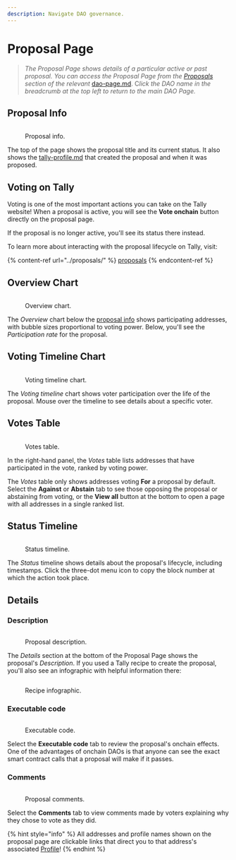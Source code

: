 ```yaml
---
description: Navigate DAO governance.
---
```


# Proposal Page

> _The Proposal Page shows details of a particular active or past proposal. You can access the Proposal Page from the_ [_Proposals_](https://docs.tally.xyz/knowledge-base/navigating-the-tally-platform/dao-page#proposals) _section of the relevant_ [dao-page.md](dao-page.md "mention"). &#x43;_&#x6C;ick the DAO name in the breadcrumb at the top left to return to the main DAO Page._

## Proposal Info

<figure><img src="../../.gitbook/assets/CleanShot 2023-02-22 at 17.31.54@2x.png" alt=""><figcaption><p>Proposal info.</p></figcaption></figure>

The top of the page shows the proposal title and its current status. It also shows the [tally-profile.md](tally-profile.md "mention") that created the proposal and when it was proposed.

## Voting on Tally

Voting is one of the most important actions you can take on the Tally website! When a proposal is active, you will see the **Vote onchain** button directly on the proposal page.

If the proposal is no longer active, you'll see its status there instead.

To learn more about interacting with the proposal lifecycle on Tally, visit:

{% content-ref url="../proposals/" %}
[proposals](../proposals/)
{% endcontent-ref %}

## Overview Chart

<figure><img src="../../.gitbook/assets/CleanShot 2023-02-22 at 18.01.13@2x.png" alt=""><figcaption><p>Overview chart.</p></figcaption></figure>

The _Overview_ chart below the [proposal info](proposal-page.md#proposal-info) shows participating addresses, with bubble sizes proportional to voting power. Below, you'll see the _Participation rate_ for the proposal.

## Voting Timeline Chart

<figure><img src="../../.gitbook/assets/CleanShot 2023-02-22 at 18.11.10@2x.png" alt=""><figcaption><p>Voting timeline chart.</p></figcaption></figure>

The _Voting timeline_ chart shows voter participation over the life of the proposal. Mouse over the timeline to see details about a specific voter.

## Votes Table

<figure><img src="../../.gitbook/assets/CleanShot 2023-02-22 at 18.07.43@2x.png" alt=""><figcaption><p>Votes table.</p></figcaption></figure>

In the right-hand panel, the _Votes_ table lists addresses that have participated in the vote, ranked by voting power.

The _Votes_ table only shows addresses voting **For** a proposal by default. Select the **Against** or **Abstain** tab to see those opposing the proposal or abstaining from voting, or the **View all** button at the bottom to open a page with all addresses in a single ranked list.

## Status Timeline

<figure><img src="../../.gitbook/assets/CleanShot 2023-02-22 at 18.13.09@2x.png" alt=""><figcaption><p>Status timeline.</p></figcaption></figure>

The _Status_ timeline shows details about the proposal's lifecycle, including timestamps. Click the three-dot menu icon to copy the block number at which the action took place.

## Details

### Description

<figure><img src="../../.gitbook/assets/CleanShot 2023-02-22 at 18.18.06@2x.png" alt=""><figcaption><p>Proposal description.</p></figcaption></figure>

The _Details_ section at the bottom of the Proposal Page shows the proposal's _Description_. If you used a Tally recipe to create the proposal, you'll also see an infographic with helpful information there:

<figure><img src="../../.gitbook/assets/CleanShot 2023-02-22 at 18.21.54@2x.png" alt=""><figcaption><p>Recipe infographic.</p></figcaption></figure>

### Executable code

<figure><img src="../../.gitbook/assets/CleanShot 2023-02-22 at 18.23.47@2x.png" alt=""><figcaption><p>Executable code.</p></figcaption></figure>

Select the **Executable code** tab to review the proposal's onchain effects. One of the advantages of onchain DAOs is that anyone can see the exact smart contract calls that a proposal will make if it passes.

### Comments

<figure><img src="../../.gitbook/assets/CleanShot 2023-02-22 at 18.25.01@2x.png" alt=""><figcaption><p>Proposal comments.</p></figcaption></figure>

Select the **Comments** tab to view comments made by voters explaining why they chose to vote as they did.

{% hint style="info" %}
All addresses and profile names shown on the proposal page are clickable links that direct you to that address's associated [Profile](tally-profile.md)!
{% endhint %}

